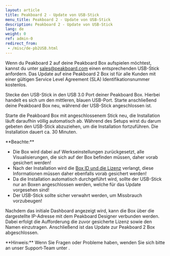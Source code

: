 ```yaml
---
layout: article
title: Peakboard 2 - Update von USB-Stick 
menu_title: Peakboard 2 - Update von USB-Stick 
description: Peakboard 2 - Update von USB-Stick 
lang: de
weight: 0
ref: admin-0
redirect_from:
 - /misc/de-pb2USB.html
---
```


Wenn du Peakboard 2 auf deine Peakboard Box aufspielen möchtest, kannst du unter [sales@peakboard.com](mailto:sales@peakboard.com) einen entsprechenden USB-Stick anfordern.
Das Update auf eine Peakboard 2 Box ist für alle Kunden mit einer gültigen Service Level Agreement (SLA) Identifikationsnummer kostenlos.

Stecke den USB-Stick in den USB 3.0 Port deiner Peakboard Box.
Hierbei handelt es sich um den mittleren, blauen USB-Port.
Starte anschließend deine Peakboard Box neu, während der USB-Stick angeschlossen ist.

Starte die Peakboard Box mit angeschlossenem Stick neu, die Installation läuft daraufhin völlig automatisch ab.
Während des Setups wirst du darum gebeten den USB-Stick abzuziehen, um die Installation fortzuführen.
Die Installation dauert ca. 30 Minuten.

<div class="box-warning" markdown="1">
**Beachte:**  

* Die Box wird dabei auf Werkseinstellungen zurückgesetzt, alle Visualisierungen, die sich auf der Box befinden müssen, daher vorab gesichert werden!
* Nach der Installation wird die [Box ID und die Lizenz](/administration/PB%202.x%20Box/de-lizenz-aendern.html) verlangt, diese Informationen müssen daher ebenfalls vorab gesichert werden!
* Da die Installation automatisch durchgeführt wird, sollte der USB-Stick nur an Boxen angeschlossen werden, welche für das Update vorgesehen sind!
* Der USB-Stick sollte sicher verwahrt werden, um Missbrauch vorzubeugen!

</div>

Nachdem das initiale Dashboard angezeigt wird, kann die Box über die dargestellte IP-Adresse mit dem Peakboard Designer verbunden werden.
Dabei erfolgt die Aufforderung die zuvor gesicherte Lizenz sowie den Namen einzutragen.
Anschließend ist das Update zur Peakboard 2 Box abgeschlossen.

<div class="box-tip" markdown="1">
**Hinweis:**
Wenn Sie Fragen oder Probleme haben, wenden Sie sich bitte an unser Support-Team unter <support@peakboard.com>.
</div>
